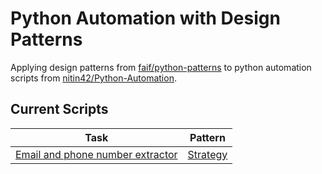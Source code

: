 # Python Automation with Design Patterns

Applying design patterns from [faif/python-patterns](https://github.com/faif/python-patterns) to python automation scripts from [nitin42/Python-Automation](https://github.com/nitin42/Python-Automation).

## Current Scripts

|Task|Pattern|
|-|-|
|[Email and phone number extractor](1_email_and_phone_number_extractor.py)|[Strategy](https://github.com/faif/python-patterns/blob/master/patterns/behavioral/strategy.py)|
